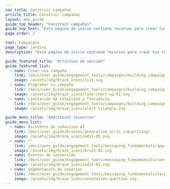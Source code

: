```yaml
---
nav_title: Construir campañas
article_title: Construir campañas
layout: dev_guide
guide_top_header: "Construir campañas"
guide_top_text: "Esta página de inicio contiene recursos para crear tus campañas. Una vez que haya creado sus <a href='/docs/user_guide/engagement_tools/segments/'>segmentos</a>, utilice los recursos que encontrará aquí para configurar su campaña y conocer las distintas opciones disponibles.<br><br>También le recomendamos encarecidamente que consulte nuestro curso Braze Learning de <a href='https://learning.braze.com/campaign-setup-delivery-targeting-conversions'>configuración de campañas</a>."
page_order: 2

tool: Campaigns
page_type: landing
description: "Esta página de inicio contiene recursos para crear tus campañas. Aquí puede encontrar recursos sobre cómo crear una campaña, funcionalidades temporales, programación de campañas, segmentación, conversión y mucho más."

guide_featured_title: "Artículos de sección"
guide_featured_list:
  - name: Crear una campaña
    link: /docs/user_guide/engagement_tools/campaigns/building_campaigns/creating_campaign/
    image: /assets/img/braze_icons/list.svg
  - name: Programar tu campaña
    link: /docs/user_guide/engagement_tools/campaigns/building_campaigns/delivery_types/
    image: /assets/img/braze_icons/line-chart-up-01.svg
  - name: Limitación de velocidad y frecuencia
    link: /docs/user_guide/engagement_tools/campaigns/building_campaigns/rate-limiting/
    image: /assets/img/braze_icons/alert-triangle.svg

guide_menu_title: "Additional resources"
guide_menu_list:
  - name: Asistente de redacción AI
    link: /docs/user_guide/brazeai/generative_ai/ai_copywriting/
    image: /assets/img/braze_icons/edit-05.svg
  - name: ""
    link: /docs/user_guide/engagement_tools/messaging_fundamentals/approvals/
    image: /assets/img/braze_icons/brush-02.svg
  - name: Eventos de conversión
    link: /docs/user_guide/engagement_tools/messaging_fundamentals/conversion_events/
    image: /assets/img/braze_icons/edit-05.svg
  - name: Segmentación de usuarios
    link: /docs/user_guide/engagement_tools/messaging_fundamentals/targeting_users/
    image: /assets/img/braze_icons/annotation-question.svg
---
```

